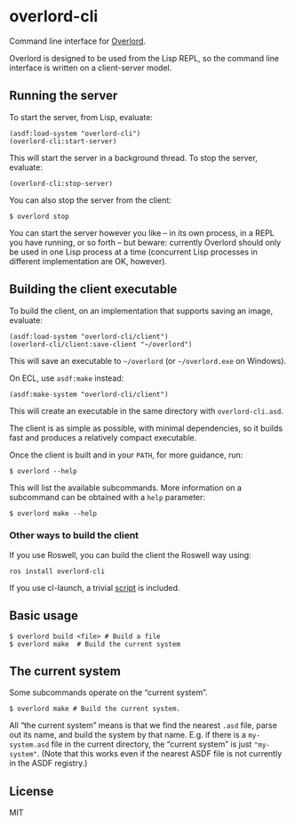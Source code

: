# overlord-cli

Command line interface for [Overlord][].

Overlord is designed to be used from the Lisp REPL, so the command line interface is written on a client-server model.

## Running the server

To start the server, from Lisp, evaluate:

    (asdf:load-system "overlord-cli")
    (overlord-cli:start-server)
    
This will start the server in a background thread. To stop the server, evaluate:

    (overlord-cli:stop-server)
    
You can also stop the server from the client:

    $ overlord stop

You can start the server however you like – in its own process, in a REPL you have running, or so forth – but beware: currently Overlord should only be used in one Lisp process at a time (concurrent Lisp processes in different implementation are OK, however).
    
## Building the client executable

To build the client, on an implementation that supports saving an image, evaluate:

    (asdf:load-system "overlord-cli/client")
    (overlord-cli/client:save-client "~/overlord")

This will save an executable to `~/overlord` (or `~/overlord.exe` on Windows).

On ECL, use `asdf:make` instead:

    (asdf:make-system "overlord-cli/client")
    
This will create an executable in the same directory with `overlord-cli.asd`.

The client is as simple as possible, with minimal dependencies, so it builds fast and produces a relatively compact executable.

Once the client is built and in your `PATH`, for more guidance, run:

    $ overlord --help

This will list the available subcommands. More information on a subcommand can be obtained with a `help` parameter:

    $ overlord make --help

### Other ways to build the client

If you use Roswell, you can build the client the Roswell way using:

    ros install overlord-cli
    
If you use cl-launch, a trivial [script](cl-launch/overlord) is included.

## Basic usage

    $ overlord build <file> # Build a file
    $ overlord make  # Build the current system
    
## The current system

Some subcommands operate on the “current system”.

    $ overlord make # Build the current system.
    
All “the current system” means is that we find the nearest `.asd` file, parse out its name, and build the system by that name. E.g. if there is a `my-system.asd` file in the current directory, the “current system” is just `"my-system"`. (Note that this works even if the nearest ASDF file is not currently in the ASDF registry.)

## License

MIT

[Usocket]: https://common-lisp.net/project/usocket/
[Overlord]: https://github.com/ruricolist/overlord

